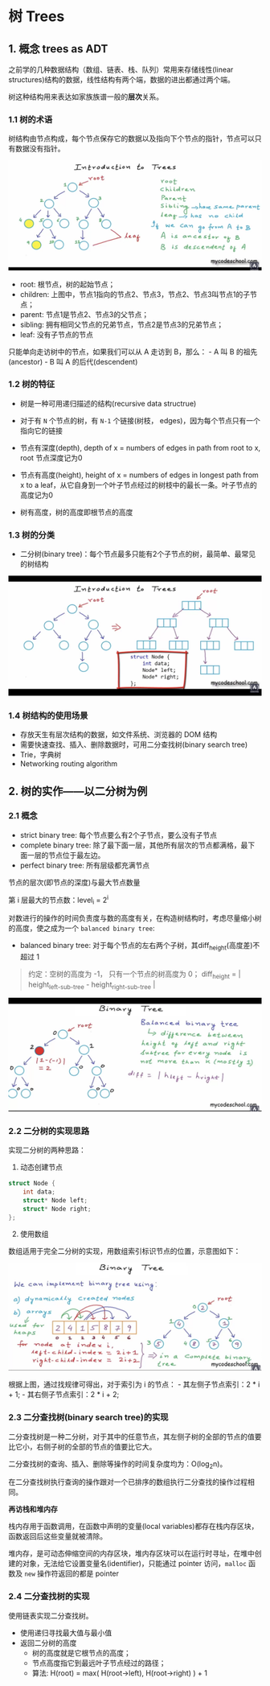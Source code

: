 # 树 Trees

## 1. 概念 trees as ADT

之前学的几种数据结构（数组、链表、栈、队列）常用来存储线性(linear structures)结构的数据，线性结构有两个端，数据的进出都通过两个端。

树这种结构用来表达如家族族谱一般的**层次**关系。

### 1.1 树的术语

树结构由节点构成，每个节点保存它的数据以及指向下个节点的指针，节点可以只有数据没有指针。

![trees-overview](./images/trees-overview.png)

- root: 根节点，树的起始节点；
- children: 上图中，节点1指向的节点2、节点3，节点2、节点3叫节点1的子节点；
- parent: 节点1是节点2、节点3的父节点；
- sibling: 拥有相同父节点的兄弟节点，节点2是节点3的兄弟节点；
- leaf: 没有子节点的节点

只能单向走访树中的节点，如果我们可以从 A 走访到 B，那么：
	- A 叫 B 的祖先(ancestor)
	- B 叫 A 的后代(descendent)

### 1.2 树的特征

- 树是一种可用递归描述的结构(recursive data structrue)

- 对于有 `N` 个节点的树，有 `N-1` 个链接(树枝， edges)，因为每个节点只有一个指向它的链接

- 节点有深度(depth), depth of x = numbers of edges in path from root to x, root 节点深度记为0

- 节点有高度(height), height of x = numbers of edges in longest path from x to a leaf，从它自身到一个叶子节点经过的树枝中的最长一条。叶子节点的高度记为0

- 树有高度，树的高度即根节点的高度

### 1.3 树的分类

- 二分树(binary tree)：每个节点最多只能有2个子节点的树，最简单、最常见的树结构

![binary-tree](./images/binary-tree.png)


### 1.4 树结构的使用场景

- 存放天生有层次结构的数据，如文件系统、浏览器的 DOM 结构
- 需要快速查找、插入、删除数据时，可用二分查找树(binary search tree)
- Trie，字典树
- Networking routing algorithm

## 2. 树的实作——以二分树为例

### 2.1 概念

- strict binary tree: 每个节点要么有2个子节点，要么没有子节点
- complete binary tree: 除了最下面一层，其他所有层次的节点都满格，最下面一层的节点位于最左边。
- perfect binary tree: 所有层级都充满节点

节点的层次(即节点的深度)与最大节点数量

第 i 层最大的节点数：level<sub>i</sub> = 2<sup>i</sup>

对数进行的操作的时间负责度与数的高度有关，在构造树结构时，考虑尽量缩小树的高度，使之成为一个 `balanced binary tree`:

- balanced binary tree: 对于每个节点的左右两个子树，其diff<sub>height</sub>(高度差)不超过 1

> 约定：空树的高度为 -1， 只有一个节点的树高度为 0；
> diff<sub>height</sub> = | height<sub>left-sub-tree</sub> - height<sub>right-sub-tree</sub> |

![diff-height](./images/diff-height.png)

### 2.2 二分树的实现思路

实现二分树的两种思路：

1. 动态创建节点

```c
struct Node {
	int data;
	struct* Node left;
	struct* Node right;
};

```

2. 使用数组

数组适用于完全二分树的实现，用数组索引标识节点的位置，示意图如下：

![tree-index](./images/tree-index.png)

根据上图，通过找规律可得出，对于索引为 i 的节点：
	- 其左侧子节点索引：2 * i + 1;
	- 其右侧子节点索引：2 * i + 2;

### 2.3 二分查找树(binary search tree)的实现

二分查找树是一种二分树，对于其中的任意节点，其左侧子树的全部的节点的值要比它小，右侧子树的全部的节点的值要比它大。

二分查找树的查询、插入、删除等操作的时间复杂度均为：O(log<sub>2</sub>n)。

在二分查找树执行查询的操作跟对一个已排序的数组执行二分查找的操作过程相同。


**再访栈和堆内存**

栈内存用于函数调用，在函数中声明的变量(local variables)都存在栈内存区块，函数返回后这些变量就被清除。

堆内存，是可动态伸缩空间的内存区块，堆内存区块可以在运行时寻址，在堆中创建的对象，无法给它设置变量名(identifier)，只能通过 pointer 访问，`malloc` 函数及 `new` 操作符返回的都是 pointer

### 2.4 二分查找树的实现

使用链表实现二分查找树。

- 使用递归寻找最大值与最小值
- 返回二分树的高度
	- 树的高度就是它根节点的高度； 
	- 节点高度指它到最远叶子节点经过的路径；
    - 算法: H(root) = max( H(root->left), H(root->right) ) + 1






